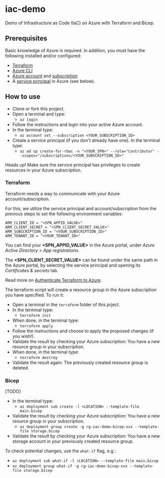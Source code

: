 # iac-demo

Demo of Infrastructure as Code (IaC) on Azure with Terraform and Bicep.

## Prerequisites

Basic knowledge of Azure is required. In addition, you must have the following installed and/or configured:

* [Terraform](https://developer.hashicorp.com/terraform/tutorials/aws-get-started/install-cli)
* [Azure CLI](https://learn.microsoft.com/en-us/cli/azure/)
* [Azure account](https://azure.microsoft.com/en-us/free/) and [subscription](https://learn.microsoft.com/en-us/dynamics-nav/how-to--sign-up-for-a-microsoft-azure-subscription)
* A [service principal](https://learn.microsoft.com/en-us/cli/azure/create-an-azure-service-principal-azure-cli) in Azure (see below).
## How to use

* Clone or fork this project.
* Open a terminal and type:
  * ``az login``
* Follow the instructions and login into your active Azure account.
* In the terminal type:
  * ``az account set --subscription <YOUR_SUBSCRIPTION_ID>``
* Create a service principal (if you don't already have one). In the terminal type:
  * ``az ad sp create-for-rbac -n "<YOUR_SPN>" --role="Contributor" --scopes="/subscriptions/<YOUR_SUBSCRIPTION_ID>"
``

Heads up! Make sure the service principal has privileges to create resources in your Azure subscription.

### Terraform

Terraform needs a way to communicate with your Azure account/subscription.

For this, we utilize the service principal and account/subscription from the previous steps to set the following environment variables:
```
ARM_CLIENT_ID = "<SPN_APPID_VALUE>"
ARM_CLIENT_SECRET = "<SPN_CLIENT_SECRET_VALUE>"
ARM_SUBSCRIPTION_ID = "<YOUR_SUBSCRIPTION_ID>"
ARM_TENANT_ID = "<YOUR_TENANT_ID>"
```
You can find your __<SPN_APPID_VALUE>__ in the Azure portal, under _Azure Active Directory_ > _App registrations_.

The __<SPN_CLIENT_SECRET_VALUE>__ can be found under the same path in the Azure portal, by selecting the service principal and opening its _Certificates & secrets_ tab.

Read more on [Authenticate Terraform to Azure](https://learn.microsoft.com/en-us/azure/developer/terraform/authenticate-to-azure?tabs=bash).

The terraform script will create a resource group in the Azure subscription you have specified. To run it:

* Open a terminal in the ``terraform`` folder of this prject.
* In the terminal type:
  * ``terraform init``
* When done, in the terminal type:
  * ``terraform apply``
* Follow the instructions and choose to apply the proposed changes (if you wish!).
* Validate the result by checking your Azure subscription: You have a new reource group in your subscription.
* When done, in the terminal type:
  * ``terraform destroy``
* Validate the result again: The previously created resource group is deleted.

### Bicep

[TODO]

* In the terminal type:
  * ``az deployment sub create -l <LOCATION> --template-file main.bicep``
* Validate the result by checking your Azure subscription: You have a new reource group in your subscription.
  * ``az deployment group create -g rg-iac-demo-bicep-xxx --template-file storage.bicep``
* Validate the result by checking your Azure subscription: You have a new storage account in your previously created resource group.

To check potential changes, use the ``what-if`` flag, e.g.:
* ``az deployment sub what-if -l <LOCATION> --template-file main.bicep``
* ``az deployment group what-if -g rg-iac-demo-bicep-xxx --template-file storage.bicep``
